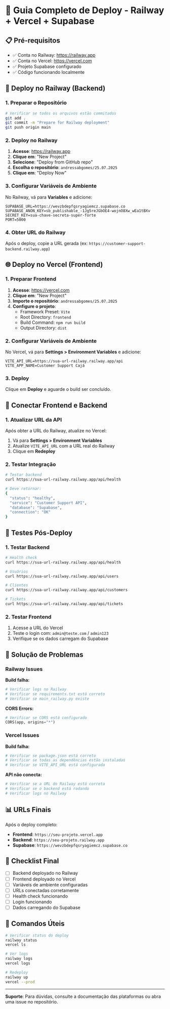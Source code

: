 # 🚀 Guia Completo de Deploy - Railway + Vercel + Supabase

## 📋 Pré-requisitos

- ✅ Conta no Railway: https://railway.app
- ✅ Conta no Vercel: https://vercel.com
- ✅ Projeto Supabase configurado
- ✅ Código funcionando localmente

## 🔧 Deploy no Railway (Backend)

### 1. Preparar o Repositório

```bash
# Verificar se todos os arquivos estão commitados
git add .
git commit -m "Prepare for Railway deployment"
git push origin main
```

### 2. Deploy no Railway

1. **Acesse**: https://railway.app
2. **Clique em**: "New Project"
3. **Selecione**: "Deploy from GitHub repo"
4. **Escolha o repositório**: `andressabgomes/25.07.2025`
5. **Clique em**: "Deploy Now"

### 3. Configurar Variáveis de Ambiente

No Railway, vá para **Variables** e adicione:

```env
SUPABASE_URL=https://wevzbdepfqsryagiemcz.supabase.co
SUPABASE_ANON_KEY=sb_publishable_-1Jg5reJGbOE4-wojnO8Xw_wEa1tBXv
SECRET_KEY=sua-chave-secreta-super-forte
PORT=5000
```

### 4. Obter URL do Railway

Após o deploy, copie a URL gerada (ex: `https://customer-support-backend.railway.app`)

## 🌐 Deploy no Vercel (Frontend)

### 1. Preparar Frontend

1. **Acesse**: https://vercel.com
2. **Clique em**: "New Project"
3. **Importe o repositório**: `andressabgomes/25.07.2025`
4. **Configure o projeto**:
   - Framework Preset: `Vite`
   - Root Directory: `frontend`
   - Build Command: `npm run build`
   - Output Directory: `dist`

### 2. Configurar Variáveis de Ambiente

No Vercel, vá para **Settings > Environment Variables** e adicione:

```env
VITE_API_URL=https://sua-url-railway.railway.app/api
VITE_APP_NAME=Customer Support Cajá
```

### 3. Deploy

Clique em **Deploy** e aguarde o build ser concluído.

## 🔗 Conectar Frontend e Backend

### 1. Atualizar URL da API

Após obter a URL do Railway, atualize no Vercel:

1. Vá para **Settings > Environment Variables**
2. Atualize `VITE_API_URL` com a URL real do Railway
3. Clique em **Redeploy**

### 2. Testar Integração

```bash
# Testar backend
curl https://sua-url-railway.railway.app/api/health

# Deve retornar:
{
  "status": "healthy",
  "service": "Customer Support API",
  "database": "Supabase",
  "connection": "OK"
}
```

## 🧪 Testes Pós-Deploy

### 1. Testar Backend

```bash
# Health check
curl https://sua-url-railway.railway.app/api/health

# Usuários
curl https://sua-url-railway.railway.app/api/users

# Clientes
curl https://sua-url-railway.railway.app/api/customers

# Tickets
curl https://sua-url-railway.railway.app/api/tickets
```

### 2. Testar Frontend

1. Acesse a URL do Vercel
2. Teste o login com: `admin@teste.com` / `admin123`
3. Verifique se os dados carregam do Supabase

## 🔧 Solução de Problemas

### Railway Issues

**Build falha:**
```bash
# Verificar logs no Railway
# Verificar se requirements.txt está correto
# Verificar se main_railway.py existe
```

**CORS Errors:**
```python
# Verificar se CORS está configurado
CORS(app, origins="*")
```

### Vercel Issues

**Build falha:**
```bash
# Verificar se package.json está correto
# Verificar se todas as dependências estão instaladas
# Verificar se VITE_API_URL está configurada
```

**API não conecta:**
```bash
# Verificar se a URL do Railway está correta
# Verificar se o backend está rodando
# Verificar logs no Railway
```

## 📊 URLs Finais

Após o deploy completo:

- **Frontend**: `https://seu-projeto.vercel.app`
- **Backend**: `https://seu-projeto.railway.app`
- **Supabase**: `https://wevzbdepfqsryagiemcz.supabase.co`

## 🎯 Checklist Final

- [ ] Backend deployado no Railway
- [ ] Frontend deployado no Vercel
- [ ] Variáveis de ambiente configuradas
- [ ] URLs conectadas corretamente
- [ ] Health check funcionando
- [ ] Login funcionando
- [ ] Dados carregando do Supabase

## 🚀 Comandos Úteis

```bash
# Verificar status do deploy
railway status
vercel ls

# Ver logs
railway logs
vercel logs

# Redeploy
railway up
vercel --prod
```

---

**Suporte**: Para dúvidas, consulte a documentação das plataformas ou abra uma issue no repositório. 